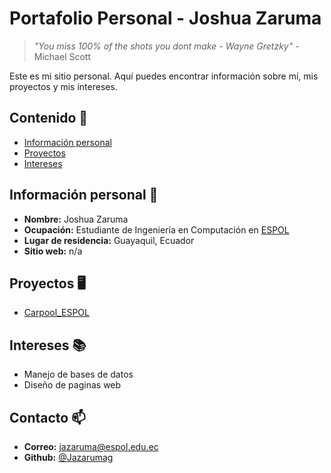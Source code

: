 # Portafolio Personal - Joshua Zaruma
> *"You miss 100% of the shots you dont make - Wayne Gretzky"* - Michael Scott

Este es mi sitio personal. Aquí puedes encontrar información sobre mí, mis
proyectos y mis intereses.
## Contenido 📖
* [Información personal](#información-personal)
* [Proyectos](#proyectos)
* [Intereses](#intereses)
## Información personal 🧮
* **Nombre:** Joshua Zaruma
* **Ocupación:** Estudiante de Ingeniería en Computación en [ESPOL](https://www.espol.edu.ec/es)
* **Lugar de residencia:** Guayaquil, Ecuador
* **Sitio web:** n/a
## Proyectos 🖥️
* [Carpool_ESPOL](https://github.com/jojusuar/Carpool_ESPOL)
## Intereses 📚
* Manejo de bases de datos
* Diseño de paginas web
## Contacto 📫
* **Correo:** [jazaruma@espol.edu.ec](mailto:jazaruma@espol.edu.ec)
* **Github:** [@Jazarumag](https://github.com/Jazarumag)
